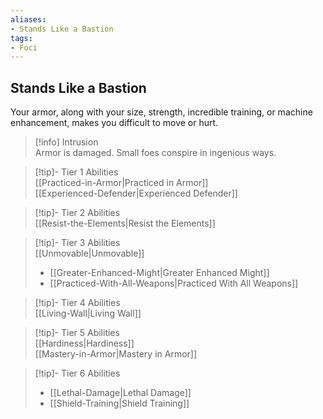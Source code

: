 ```yaml
---
aliases:
- Stands Like a Bastion
tags:
- Foci
---
```


  
## Stands Like a Bastion  
Your armor, along with your size, strength, incredible training, or machine enhancement, makes you difficult to move or hurt.  
 >[!info] Intrusion  
>Armor is damaged. Small foes conspire in ingenious ways.   

>[!tip]- Tier 1 Abilities  
>[[Practiced-in-Armor|Practiced in Armor]]  
>[[Experienced-Defender|Experienced Defender]]  

>[!tip]- Tier 2 Abilities  
>[[Resist-the-Elements|Resist the Elements]]  

>[!tip]- Tier 3 Abilities  
>[[Unmovable|Unmovable]]  
>- [[Greater-Enhanced-Might|Greater Enhanced Might]]  
>- [[Practiced-With-All-Weapons|Practiced With All Weapons]]  

>[!tip]- Tier 4 Abilities  
>[[Living-Wall|Living Wall]]  

>[!tip]- Tier 5 Abilities  
>[[Hardiness|Hardiness]]  
>[[Mastery-in-Armor|Mastery in Armor]]  

>[!tip]- Tier 6 Abilities  
>- [[Lethal-Damage|Lethal Damage]]  
>- [[Shield-Training|Shield Training]]